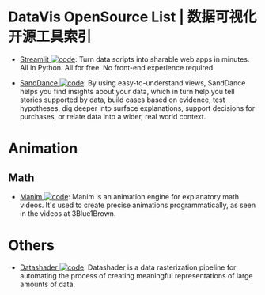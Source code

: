 # DataVis OpenSource List | 数据可视化开源工具索引

- [Streamlit ![code](https://martrix-usa.oss-accelerate.aliyuncs.com/logo/code.svg)](https://www.streamlit.io/): Turn data scripts into sharable web apps in minutes. All in Python. All for free. No front-end experience required.

- [SandDance ![code](https://martrix-usa.oss-accelerate.aliyuncs.com/logo/code.svg)](https://sanddance.js.org/app/): By using easy-to-understand views, SandDance helps you find insights about your data, which in turn help you tell stories supported by data, build cases based on evidence, test hypotheses, dig deeper into surface explanations, support decisions for purchases, or relate data into a wider, real world context.

# Animation

## Math

- [Manim ![code](https://martrix-usa.oss-accelerate.aliyuncs.com/logo/code.svg)](https://github.com/3b1b/manim): Manim is an animation engine for explanatory math videos. It's used to create precise animations programmatically, as seen in the videos at 3Blue1Brown.

# Others

- [Datashader ![code](https://martrix-usa.oss-accelerate.aliyuncs.com/logo/code.svg)](https://github.com/pyviz/datashader): Datashader is a data rasterization pipeline for automating the process of creating meaningful representations of large amounts of data.
